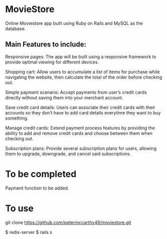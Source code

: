 MovieStore
==========

Online Moviestore app built using Ruby on Rails and MySQL as the database.

Main Features to include:
-------------------------

Responsive pages: The app will be built using a responsive framework to provide optimal viewing for different devices.

Shopping cart: Allow users to accumulate a list of items for purchase while navigating the website, then calculate the total of the order before checking out.

Simple payment scenario: Accept payments from user’s credit cards directly without saving them into your merchant account.

Save credit card details: Users can associate their credit cards with their accounts so they don’t have to add card details everytime they want to buy something.

Manage credit cards: Extend payment process features by providing the ability to add and remove credit cards and choose between them when checking out.

Subscription plans: Provide several subscription plans for users, allowing them to upgrade, downgrade, and cancel said subscriptions.


To be completed
===============

Payment function to be added.

To use
======

git clone https://github.com/petermccarthy49/moviestore.git

$ redis-server
$ rails s